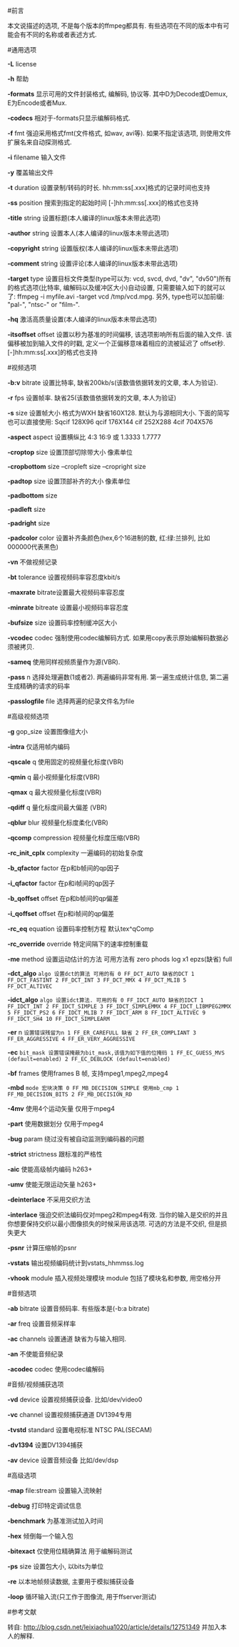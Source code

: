 <!---title:ffmpeg参数中文详解-->
<!---keywords:ffmepg,param,转码,转换,格式-->
<!---date:2014.04.25; modification:2014.05.04-->

#前言

本文说描述的选项, 不是每个版本的ffmpeg都具有. 有些选项在不同的版本中有可能会有不同的名称或者表述方式.

#通用选项

**-L** license

**-h** 帮助

**-formats** 显示可用的文件封装格式, 编解码, 协议等. 其中D为Decode或Demux, E为Encode或者Mux.

**-codecs** 相对于-formats只显示编解码格式.

**-f** fmt 强迫采用格式fmt(文件格式, 如wav, avi等). 如果不指定该选项, 则使用文件扩展名来自动探测格式.

**-i** filename 输入文件

**-y** 覆盖输出文件

**-t** duration 设置录制/转码的时长. hh:mm:ss[.xxx]格式的记录时间也支持

**-ss** position 搜索到指定的起始时间 [-]hh:mm:ss[.xxx]的格式也支持

**-title** string 设置标题(本人编译的linux版本未带此选项)

**-author** string 设置本人(本人编译的linux版本未带此选项)

**-copyright** string 设置版权(本人编译的linux版本未带此选项)

**-comment** string 设置评论(本人编译的linux版本未带此选项)

**-target** type 设置目标文件类型(type可以为: vcd, svcd, dvd, "dv", "dv50")所有的格式选项(比特率, 编解码以及缓冲区大小)自动设置, 只需要输入如下的就可以了: ffmpeg -i myfile.avi -target vcd /tmp/vcd.mpg. 另外, type也可以加前缀: "pal-", "ntsc-" or "film-".

**-hq** 激活高质量设置(本人编译的linux版本未带此选项)

**-itsoffset** offset 设置以秒为基准的时间偏移, 该选项影响所有后面的输入文件. 该偏移被加到输入文件的时戳, 定义一个正偏移意味着相应的流被延迟了 offset秒.  [-]hh:mm:ss[.xxx]的格式也支持

#视频选项

**-b:v** bitrate 设置比特率, 缺省200kb/s(该数值依据转发的文章, 本人为验证).

**-r** fps 设置帧率. 缺省25(该数值依据转发的文章, 本人为验证)

**-s** size 设置帧大小 格式为WXH 缺省160X128. 默认为与源相同大小. 下面的简写也可以直接使用: Sqcif 128X96 qcif 176X144 cif 252X288 4cif 704X576

**-aspect** aspect 设置横纵比 4:3 16:9 或 1.3333 1.7777

**-croptop** size 设置顶部切除带大小 像素单位

**-cropbottom** size –cropleft size –cropright size

**-padtop** size 设置顶部补齐的大小 像素单位

**-padbottom** size

**-padleft** size

**-padright** size

**-padcolor** color 设置补齐条颜色(hex,6个16进制的数, 红:绿:兰排列, 比如 000000代表黑色)

**-vn** 不做视频记录

**-bt** tolerance 设置视频码率容忍度kbit/s

**-maxrate** bitrate设置最大视频码率容忍度

**-minrate** bitreate 设置最小视频码率容忍度

**-bufsize** size 设置码率控制缓冲区大小

**-vcodec** codec 强制使用codec编解码方式. 如果用copy表示原始编解码数据必须被拷贝. 

**-sameq** 使用同样视频质量作为源(VBR).

**-pass** n 选择处理遍数(1或者2). 两遍编码非常有用. 第一遍生成统计信息, 第二遍生成精确的请求的码率

**-passlogfile** file 选择两遍的纪录文件名为file

#高级视频选项

**-g** gop_size 设置图像组大小

**-intra** 仅适用帧内编码

**-qscale** q 使用固定的视频量化标度(VBR)

**-qmin** q 最小视频量化标度(VBR)

**-qmax** q 最大视频量化标度(VBR)

**-qdiff** q 量化标度间最大偏差 (VBR)

**-qblur** blur 视频量化标度柔化(VBR)

**-qcomp** compression 视频量化标度压缩(VBR)

**-rc_init_cplx** complexity 一遍编码的初始复杂度

**-b_qfactor** factor 在p和b帧间的qp因子

**-i_qfactor** factor 在p和i帧间的qp因子

**-b_qoffset** offset 在p和b帧间的qp偏差

**-i_qoffset** offset 在p和i帧间的qp偏差

**-rc_eq** equation 设置码率控制方程 默认tex^qComp

**-rc_override** override 特定间隔下的速率控制重载

**-me** method 设置运动估计的方法 可用方法有 zero phods log x1 epzs(缺省) full

**-dct_algo** `algo 设置dct的算法 可用的有 0 FF_DCT_AUTO 缺省的DCT 1 FF_DCT_FASTINT 2 FF_DCT_INT 3 FF_DCT_MMX 4 FF_DCT_MLIB 5 FF_DCT_ALTIVEC`

**-idct_algo** `algo 设置idct算法. 可用的有 0 FF_IDCT_AUTO 缺省的IDCT 1 FF_IDCT_INT 2 FF_IDCT_SIMPLE 3 FF_IDCT_SIMPLEMMX 4 FF_IDCT_LIBMPEG2MMX 5 FF_IDCT_PS2 6 FF_IDCT_MLIB 7 FF_IDCT_ARM 8 FF_IDCT_ALTIVEC 9 FF_IDCT_SH4 10 FF_IDCT_SIMPLEARM`

**-er** n `设置错误残留为n 1 FF_ER_CAREFULL 缺省 2 FF_ER_COMPLIANT 3 FF_ER_AGGRESSIVE 4 FF_ER_VERY_AGGRESSIVE`

**-ec** `bit_mask 设置错误掩蔽为bit_mask,该值为如下值的位掩码 1 FF_EC_GUESS_MVS (default=enabled) 2 FF_EC_DEBLOCK (default=enabled)`

**-bf** frames 使用frames B 帧, 支持mpeg1,mpeg2,mpeg4

**-mbd** `mode 宏块决策 0 FF_MB_DECISION_SIMPLE 使用mb_cmp 1 FF_MB_DECISION_BITS 2 FF_MB_DECISION_RD`

**-4mv** 使用4个运动矢量 仅用于mpeg4

**-part** 使用数据划分 仅用于mpeg4

**-bug** param 绕过没有被自动监测到编码器的问题

**-strict** strictness 跟标准的严格性

**-aic** 使能高级帧内编码 h263+

**-umv** 使能无限运动矢量 h263+

**-deinterlace** 不采用交织方法

**-interlace** 强迫交织法编码仅对mpeg2和mpeg4有效. 当你的输入是交织的并且你想要保持交织以最小图像损失的时候采用该选项. 可选的方法是不交织, 但是损失更大

**-psnr** 计算压缩帧的psnr

**-vstats** 输出视频编码统计到vstats_hhmmss.log

**-vhook** module 插入视频处理模块 module 包括了模块名和参数, 用空格分开

#音频选项

**-ab** bitrate 设置音频码率. 有些版本是(-b:a bitrate)

**-ar** freq 设置音频采样率

**-ac** channels 设置通道 缺省为与输入相同.

**-an** 不使能音频纪录

**-acodec** codec 使用codec编解码

#音频/视频捕获选项

**-vd** device 设置视频捕获设备. 比如/dev/video0

**-vc** channel 设置视频捕获通道 DV1394专用

**-tvstd** standard 设置电视标准 NTSC PAL(SECAM)

**-dv1394** 设置DV1394捕获

**-av** device 设置音频设备 比如/dev/dsp

#高级选项

**-map** file:stream 设置输入流映射

**-debug** 打印特定调试信息

**-benchmark** 为基准测试加入时间

**-hex** 倾倒每一个输入包

**-bitexact** 仅使用位精确算法 用于编解码测试

**-ps** size 设置包大小, 以bits为单位

**-re** 以本地帧频读数据, 主要用于模拟捕获设备

**-loop** 循环输入流(只工作于图像流, 用于ffserver测试) 

#参考文献

转自: http://blog.csdn.net/leixiaohua1020/article/details/12751349 并加入本人的解释.


<!-- vim:set tw=0:-->
